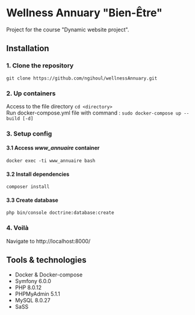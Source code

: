 # Wellness Annuary "Bien-Être"
Project for the course "Dynamic website project".

## Installation
### 1. Clone the repository
  `git clone https://github.com/ngihoul/wellnessAnnuary.git`
### 2. Up containers
  Access to the file directory `cd <directory>`  
  Run docker-compose.yml file with command : `sudo docker-compose up --build [-d] `
### 3. Setup config
#### 3.1 Access _www_annuaire_ container
  `docker exec -ti www_annuaire bash`
#### 3.2 Install dependencies
  `composer install`
#### 3.3 Create database
  `php bin/console doctrine:database:create`
### 4. Voilà
  Navigate to http://localhost:8000/

## Tools & technologies
* Docker & Docker-compose
* Symfony 6.0.0
* PHP 8.0.12
* PHPMyAdmin 5.1.1
* MySQL 8.0.27
* SaSS